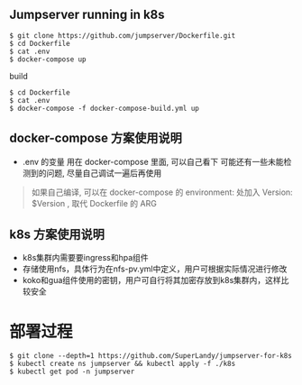 ## Jumpserver running in k8s

```
$ git clone https://github.com/jumpserver/Dockerfile.git
$ cd Dockerfile
$ cat .env
$ docker-compose up
```

build
```
$ cd Dockerfile
$ cat .env
$ docker-compose -f docker-compose-build.yml up
```
## docker-compose 方案使用说明

- .env 的变量 用在 docker-compose 里面, 可以自己看下
可能还有一些未能检测到的问题, 尽量自己调试一遍后再使用

> 如果自己编译, 可以在 docker-compose 的 environment: 处加入 Version: $Version , 取代 Dockerfile 的 ARG



## k8s 方案使用说明
- k8s集群内需要要ingress和hpa组件
- 存储使用nfs，具体行为在nfs-pv.yml中定义，用户可根据实际情况进行修改
- koko和gua组件使用的密钥，用户可自行将其加密存放到k8s集群内，这样比较安全

# 部署过程
```
$ git clone --depth=1 https://github.com/SuperLandy/jumpserver-for-k8s
$ kubectl create ns jumpserver && kubectl apply -f ./k8s
$ kubectl get pod -n jumpserver
```
